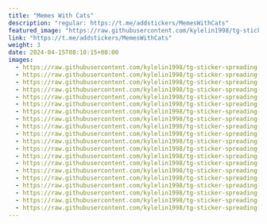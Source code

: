 ```yaml
---
title: "Memes With Cats"
description: "regular: https://t.me/addstickers/MemesWithCats"
featured_image: "https://raw.githubusercontent.com/kylelin1998/tg-sticker-spreading-worldwide-images/main/img/0ab37f97-9a53-49ee-b4d6-8fcae0a8ad0d.jpg"
link: "https://t.me/addstickers/MemesWithCats"
weight: 3
date: 2024-04-15T08:10:15+08:00
images:
  - https://raw.githubusercontent.com/kylelin1998/tg-sticker-spreading-worldwide-images/main/img/0ab37f97-9a53-49ee-b4d6-8fcae0a8ad0d.jpg
  - https://raw.githubusercontent.com/kylelin1998/tg-sticker-spreading-worldwide-images/main/img/24945747-3dde-4937-abfa-43be3db53d22.jpg
  - https://raw.githubusercontent.com/kylelin1998/tg-sticker-spreading-worldwide-images/main/img/8dc3e102-64d6-4492-b3e8-9386ed48f813.jpg
  - https://raw.githubusercontent.com/kylelin1998/tg-sticker-spreading-worldwide-images/main/img/ce2b0581-5d85-4da5-9c57-adf4d970065c.jpg
  - https://raw.githubusercontent.com/kylelin1998/tg-sticker-spreading-worldwide-images/main/img/903d26b8-93b2-4ab8-be93-ab042e859db7.jpg
  - https://raw.githubusercontent.com/kylelin1998/tg-sticker-spreading-worldwide-images/main/img/9ac84945-ee08-4224-80f1-d374f60b49bb.jpg
  - https://raw.githubusercontent.com/kylelin1998/tg-sticker-spreading-worldwide-images/main/img/7d7ae729-9dc6-404c-844c-002c9de0855e.jpg
  - https://raw.githubusercontent.com/kylelin1998/tg-sticker-spreading-worldwide-images/main/img/71cafe44-5765-4a26-b73a-b4d20603c58f.jpg
  - https://raw.githubusercontent.com/kylelin1998/tg-sticker-spreading-worldwide-images/main/img/e6d37d4b-bba1-4bce-ba1d-982639019039.jpg
  - https://raw.githubusercontent.com/kylelin1998/tg-sticker-spreading-worldwide-images/main/img/cda1e46e-651e-4d11-89c5-28eb514abd15.jpg
  - https://raw.githubusercontent.com/kylelin1998/tg-sticker-spreading-worldwide-images/main/img/e949de81-db9e-4411-aacb-5919b8387260.jpg
  - https://raw.githubusercontent.com/kylelin1998/tg-sticker-spreading-worldwide-images/main/img/46472e83-616e-4490-b8d0-c88eccd621cb.jpg
  - https://raw.githubusercontent.com/kylelin1998/tg-sticker-spreading-worldwide-images/main/img/42099115-89a3-42d8-aa12-ed02637fbabd.jpg
  - https://raw.githubusercontent.com/kylelin1998/tg-sticker-spreading-worldwide-images/main/img/4704214f-fe53-4a15-a34e-0ca4b049bcd6.jpg
  - https://raw.githubusercontent.com/kylelin1998/tg-sticker-spreading-worldwide-images/main/img/89de4c06-4684-428b-a6cf-628aada2aba4.jpg
  - https://raw.githubusercontent.com/kylelin1998/tg-sticker-spreading-worldwide-images/main/img/64c142be-aeda-4b71-8b06-19d45777da9a.jpg
  - https://raw.githubusercontent.com/kylelin1998/tg-sticker-spreading-worldwide-images/main/img/b0dc10db-20ca-4734-b16e-32db34007d6d.jpg
  - https://raw.githubusercontent.com/kylelin1998/tg-sticker-spreading-worldwide-images/main/img/04bab144-c678-46f7-b5e5-c5124fd2633e.jpg
  - https://raw.githubusercontent.com/kylelin1998/tg-sticker-spreading-worldwide-images/main/img/6a10cc49-fdd9-4ee7-b8b3-e6e454e7b240.jpg
  - https://raw.githubusercontent.com/kylelin1998/tg-sticker-spreading-worldwide-images/main/img/1fe9ab21-4485-45fc-9a11-dd3f0af0bb68.jpg
---
```

